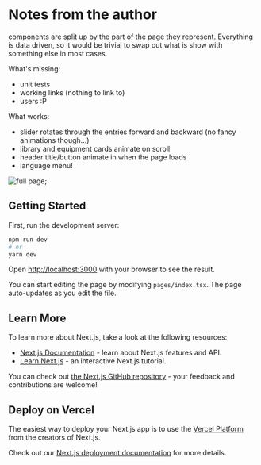 # Notes from the author

components are split up by the part of the page they represent. Everything is data driven, so it would be trivial to swap out what is show with something else in most cases.

What's missing:
- unit tests
- working links (nothing to link to)
- users :P

What works:
- slider rotates through the entries forward and backward (no fancy animations though...)
- library and equipment cards animate on scroll
- header title/button animate in when the page loads
- language menu!

![full page](https://github.com/trevor-atlas/ifit-fed/blob/fullpage.png?raw=true);

## Getting Started

First, run the development server:

```bash
npm run dev
# or
yarn dev
```

Open [http://localhost:3000](http://localhost:3000) with your browser to see the result.

You can start editing the page by modifying `pages/index.tsx`. The page auto-updates as you edit the file.

## Learn More

To learn more about Next.js, take a look at the following resources:

- [Next.js Documentation](https://nextjs.org/docs) - learn about Next.js features and API.
- [Learn Next.js](https://nextjs.org/learn) - an interactive Next.js tutorial.

You can check out [the Next.js GitHub repository](https://github.com/vercel/next.js/) - your feedback and contributions are welcome!

## Deploy on Vercel

The easiest way to deploy your Next.js app is to use the [Vercel Platform](https://vercel.com/import?utm_medium=default-template&filter=next.js&utm_source=create-next-app&utm_campaign=create-next-app-readme) from the creators of Next.js.

Check out our [Next.js deployment documentation](https://nextjs.org/docs/deployment) for more details.
